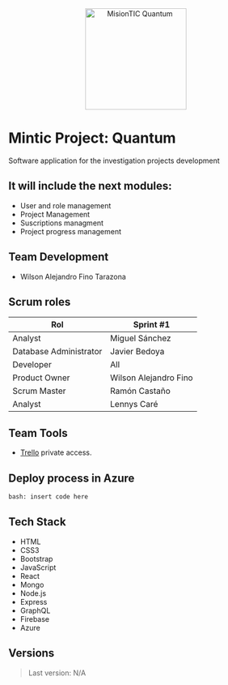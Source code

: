 <div align="center"><img src="https://i.ibb.co/yn7tSgR/Quantumlogo.jpg" alt="MisionTIC Quantum" height="200" /> </div>

# Mintic Project: Quantum
Software application for the investigation projects development
<br>
## It will include the next modules:
* User and role management
* Project Management
* Suscriptions managment
* Project progress management

## Team Development


* Wilson Alejandro Fino Tarazona

## Scrum roles
|Rol | Sprint #1
|--|--|
|Analyst |Miguel Sánchez
|Database Administrator |Javier Bedoya
|Developer |All
|Product Owner |Wilson Alejandro Fino
|Scrum Master |Ramón Castaño
|Analyst |Lennys Caré



## Team Tools
* [Trello](https://trello.com/b/WnYfbbbc/proyecto-desarrollo-web-mintic) private access.


## Deploy process in Azure
``` html
bash: insert code here
```

## Tech Stack
* HTML
* CSS3
* Bootstrap
* JavaScript
* React
* Mongo
* Node.js
* Express
* GraphQL
* Firebase
* Azure



## Versions
> Last version: N/A


